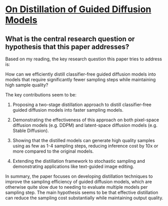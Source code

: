 # [On Distillation of Guided Diffusion Models](https://arxiv.org/abs/2210.03142)

## What is the central research question or hypothesis that this paper addresses?

 Based on my reading, the key research question this paper tries to address is:

How can we efficiently distill classifier-free guided diffusion models into models that require significantly fewer sampling steps while maintaining high sample quality?

The key contributions seem to be:

1) Proposing a two-stage distillation approach to distill classifier-free guided diffusion models into faster sampling models. 

2) Demonstrating the effectiveness of this approach on both pixel-space diffusion models (e.g. DDPM) and latent-space diffusion models (e.g. Stable Diffusion).

3) Showing that the distilled models can generate high quality samples using as few as 1-4 sampling steps, reducing inference cost by 10x or more compared to the original models.

4) Extending the distillation framework to stochastic sampling and demonstrating applications like text-guided image editing.

In summary, the paper focuses on developing distillation techniques to improve the sampling efficiency of guided diffusion models, which are otherwise quite slow due to needing to evaluate multiple models per sampling step. The main hypothesis seems to be that effective distillation can reduce the sampling cost substantially while maintaining output quality.
